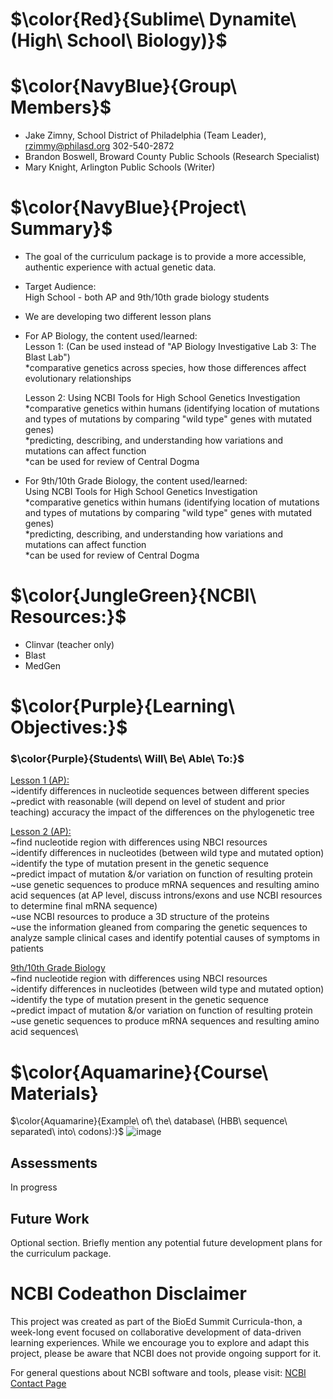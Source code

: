 # $\color{Red}{Sublime\ Dynamite\ (High\ School\ Biology)}$ 

# $\color{NavyBlue}{Group\ Members}$
- Jake Zimny, School District of Philadelphia (Team Leader), rzimmy@philasd.org 302-540-2872
- Brandon Boswell, Broward County Public Schools (Research Specialist)
- Mary Knight, Arlington Public Schools (Writer)

# $\color{NavyBlue}{Project\ Summary}$
- The goal of the curriculum package is to provide a more accessible, authentic experience with actual genetic data. 
- Target Audience:\
  High School - both AP and 9th/10th grade biology students
  
- We are developing two different lesson plans
- For AP Biology, the content used/learned:\
  Lesson 1: (Can be used instead of "AP Biology Investigative Lab 3: The Blast Lab")\
  *comparative genetics across species, how those differences affect evolutionary relationships

  Lesson 2: Using NCBI Tools for High School Genetics Investigation\
  *comparative genetics within humans (identifying location of mutations and types of mutations by comparing "wild type" genes with mutated genes)\
  *predicting, describing, and understanding how variations and mutations can affect function\
  *can be used for review of Central Dogma
  
- For 9th/10th Grade Biology, the content used/learned:\
  Using NCBI Tools for High School Genetics Investigation\
  *comparative genetics within humans (identifying location of mutations and types of mutations by comparing "wild type" genes with mutated genes)\
  *predicting, describing, and understanding how variations and mutations can affect function\
  *can be used for review of Central Dogma

  
# $\color{JungleGreen}{NCBI\ Resources:}$
- Clinvar (teacher only)
- Blast
- MedGen

# $\color{Purple}{Learning\ Objectives:}$
<h3>$\color{Purple}{Students\ Will\ Be\ Able\ To:}$ </h3>

<ins>Lesson 1 (AP):</ins>\
~identify differences in nucleotide sequences between different species\
~predict with reasonable (will depend on level of student and prior teaching) accuracy the impact of the differences on the phylogenetic tree

<ins>Lesson 2 (AP):</ins>\
~find nucleotide region with differences using NBCI resources\
~identify differences in nucleotides (between wild type and mutated option)\
~identify the type of mutation present in the genetic sequence\
~predict impact of mutation &/or variation on function of resulting protein\
~use genetic sequences to produce mRNA sequences and resulting amino acid sequences (at AP level, discuss introns/exons and use NCBI resources to determine final mRNA sequence)\
~use NCBI resources to produce a 3D structure of the proteins\
~use the information gleaned from comparing the genetic sequences to analyze sample clinical cases and identify potential causes of symptoms in patients

<ins>9th/10th Grade Biology</ins>\
~find nucleotide region with differences using NBCI resources\
~identify differences in nucleotides (between wild type and mutated option)\
~identify the type of mutation present in the genetic sequence\
~predict impact of mutation &/or variation on function of resulting protein\
~use genetic sequences to produce mRNA sequences and resulting amino acid sequences\

# $\color{Aquamarine}{Course\ Materials}
$\color{Aquamarine}{Example\ of\ the\ database\ (HBB\ sequence\ separated\ into\ codons):}$
![image](https://github.com/user-attachments/assets/bf3059f5-d332-4a98-8a47-fa72dab62a7d)


## Assessments
In progress

## Future Work
Optional section. Briefly mention any potential future development plans for the curriculum package.

# NCBI Codeathon Disclaimer
This project was created as part of the BioEd Summit Curricula-thon, a week-long event focused on collaborative development of data-driven learning experiences. While we encourage you to explore and adapt this project, please be aware that NCBI does not provide ongoing support for it.

For general questions about NCBI software and tools, please visit: [NCBI Contact Page](https://www.ncbi.nlm.nih.gov/home/about/contact/)

